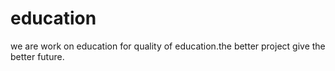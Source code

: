 # education
we are work on education for quality of education.the better project give the better future.
